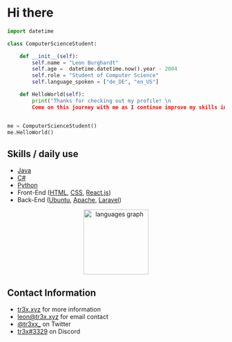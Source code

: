 Hi there
============================================================================================================================

```python
import datetime

class ComputerScienceStudent:

    def __init__(self):
        self.name = "Leon Burghardt"
        self.age =  datetime.datetime.now().year - 2004
        self.role = "Student of Computer Science"
        self.language_spoken = ["de_DE", "en_US"]

    def HelloWorld(self):
        print("Thanks for checking out my profile! \n
        Come on this journey with me as I continue improve my skills in computer science.")


me = ComputerScienceStudent()
me.HelloWorld()
```

Skills / daily use
------------------------------
* [Java](https://www.java.com/)
* [C#](https://docs.microsoft.com/en-us/dotnet/csharp/)
* [Python](https://www.python.org/)
* Front-End ([HTML](https://www.w3.org/html/), [CSS](https://www.w3.org/Style/CSS/), [React.js](https://reactjs.org/))
* Back-End ([Ubuntu](https://ubuntu.com/), [Apache](https://httpd.apache.org/), [Laravel](https://laravel.com/))

<div align="center">
  <img src="https://github-readme-stats.vercel.app/api/top-langs?locale=en&hide_title=false&layout=compact&card_width=320&langs_count=10&theme=dracula&hide_border=false&username=tr3xxx" height="150" alt="languages graph"  />
</div>

Contact Information
------------------------------
* [tr3x.xyz](https://tr3x.xyz) for more information
* leon@tr3x.xyz for email contact
* [@tr3xx_](https://twitter.com/tr3xx_) on Twitter
* [tr3x#3329](https://discord.com/users/tr3x#3329) on Discord

